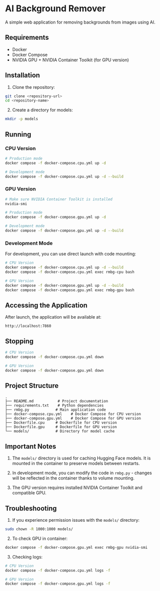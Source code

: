 # AI Background Remover

A simple web application for removing backgrounds from images using AI.

## Requirements

- Docker
- Docker Compose
- NVIDIA GPU + NVIDIA Container Toolkit (for GPU version)

## Installation

1. Clone the repository:
```bash
git clone <repository-url>
cd <repository-name>
```

2. Create a directory for models:
```bash
mkdir -p models
```

## Running

### CPU Version

```bash
# Production mode
docker compose -f docker-compose.cpu.yml up -d

# Development mode
docker compose -f docker-compose.cpu.yml up -d --build
```

### GPU Version

```bash
# Make sure NVIDIA Container Toolkit is installed
nvidia-smi

# Production mode
docker compose -f docker-compose.gpu.yml up -d

# Development mode
docker compose -f docker-compose.gpu.yml up -d --build
```

### Development Mode

For development, you can use direct launch with code mounting:

```bash
# CPU Version
docker compose -f docker-compose.cpu.yml up -d --build
docker compose -f docker-compose.cpu.yml exec rmbg-cpu bash

# GPU Version
docker compose -f docker-compose.gpu.yml up -d --build
docker compose -f docker-compose.gpu.yml exec rmbg-gpu bash
```

## Accessing the Application

After launch, the application will be available at:
```
http://localhost:7860
```

## Stopping

```bash
# CPU Version
docker compose -f docker-compose.cpu.yml down

# GPU Version
docker compose -f docker-compose.gpu.yml down
```

## Project Structure

```
.
├── README.md           # Project documentation
├── requirements.txt    # Python dependencies
├── rmbg.py            # Main application code
├── docker-compose.cpu.yml    # Docker Compose for CPU version
├── docker-compose.gpu.yml    # Docker Compose for GPU version
├── Dockerfile.cpu     # Dockerfile for CPU version
├── Dockerfile.gpu     # Dockerfile for GPU version
└── models/            # Directory for model cache
```

## Important Notes

1. The `models/` directory is used for caching Hugging Face models. It is mounted in the container to preserve models between restarts.

2. In development mode, you can modify the code in `rmbg.py` - changes will be reflected in the container thanks to volume mounting.

3. The GPU version requires installed NVIDIA Container Toolkit and compatible GPU.

## Troubleshooting

1. If you experience permission issues with the `models/` directory:
```bash
sudo chown -R 1000:1000 models/
```

2. To check GPU in container:
```bash
docker compose -f docker-compose.gpu.yml exec rmbg-gpu nvidia-smi
```

3. Checking logs:
```bash
# CPU Version
docker compose -f docker-compose.cpu.yml logs -f

# GPU Version
docker compose -f docker-compose.gpu.yml logs -f
```